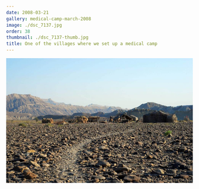 ```yaml
---
date: 2008-03-21
gallery: medical-camp-march-2008
image: ./dsc_7137.jpg
order: 38
thumbnail: ./dsc_7137-thumb.jpg
title: One of the villages where we set up a medical camp
---
```


![One of the villages where we set up a medical camp](./dsc_7137.jpg)